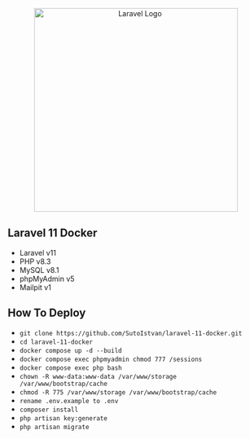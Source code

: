<p align="center"><a href="https://laravel.com" target="_blank"><img src="https://raw.githubusercontent.com/laravel/art/master/logo-lockup/5%20SVG/2%20CMYK/1%20Full%20Color/laravel-logolockup-cmyk-red.svg" width="400" alt="Laravel Logo"></a></p>

## Laravel 11 Docker
- Laravel v11
- PHP v8.3
- MySQL v8.1
- phpMyAdmin v5
- Mailpit v1

##  How To Deploy
- `git clone https://github.com/SutoIstvan/laravel-11-docker.git`
- `cd laravel-11-docker`
- `docker compose up -d --build`
- `docker compose exec phpmyadmin chmod 777 /sessions`
- `docker compose exec php bash`
- `chown -R www-data:www-data /var/www/storage /var/www/bootstrap/cache`
- `chmod -R 775 /var/www/storage /var/www/bootstrap/cache`
- `rename .env.example to .env`
- `composer install`
- `php artisan key:generate`
- `php artisan migrate`
